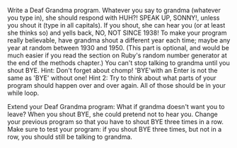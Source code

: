 Write a Deaf Grandma program. Whatever you say to grandma (whatever you type in),
she should respond with  HUH?!  SPEAK UP, SONNY!, unless you shout it
(type in all capitals). If you shout, she can hear you (or at least she thinks
so) and yells back, NO, NOT SINCE 1938! To make your program really believable,
have grandma shout a different year each time; maybe any year at random between
1930 and 1950. (This part is optional, and would be much easier if you read the
section on Ruby's random number generator at the end of the methods chapter.)
You can't stop talking to grandma until you shout BYE.
Hint: Don't forget about  chomp!  'BYE'with an Enter is not the same as 'BYE'
without one!
Hint 2: Try to think about what parts of your program should happen over and
over again. All of those should be in your while loop.

Extend your Deaf Grandma program: What if grandma doesn't want you to leave?
When you shout BYE, she could pretend not to hear you.
Change your previous program so that you have to shout BYE three times in a row.
Make sure to test your program: if you shout BYE three times, but not in a row,
you should still be talking to grandma.
